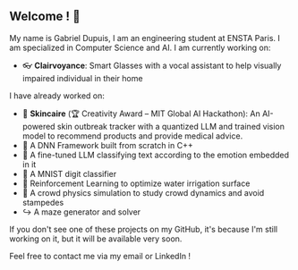 ## Welcome ! 🐧

My name is Gabriel Dupuis, I am an engineering student at ENSTA Paris. I am specialized in Computer Science and AI.
I am currently working on:
- 👓 **Clairvoyance**: Smart Glasses with a vocal assistant to help visually impaired individual in their home

I have already worked on:
- 🧴 **Skincaire** (🏆 Creativity Award – MIT Global AI Hackathon): An AI-powered skin outbreak tracker with a quantized LLM and trained vision model to recommend products and provide medical advice.
- 🧠 A DNN Framework built from scratch in C++
- 📘 A fine-tuned LLM classifying text according to the emotion embedded in it
- 🔢 A MNIST digit classifier
- 🔵 Reinforcement Learning to optimize water irrigation surface
- 🧍 A crowd physics simulation to study crowd dynamics and avoid stampedes
- ↪️ A maze generator and solver


If you don't see one of these projects on my GitHub, it's because I'm still working on it, but it will be available very soon.

Feel free to contact me via my email or LinkedIn !
